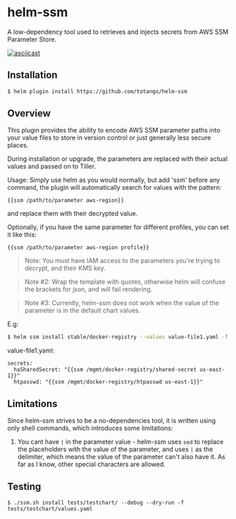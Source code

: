 # helm-ssm
A low-dependency tool used to retrieves and injects secrets from AWS SSM Parameter Store.

[![asciicast](https://asciinema.org/a/247712.svg)](https://asciinema.org/a/247712)


## Installation
```bash
$ helm plugin install https://github.com/totango/helm-ssm
```

## Overview
This plugin provides the ability to encode AWS SSM parameter paths into your
value files to store in version control or just generally less secure places.

During installation or upgrade, the parameters are replaced with their actual values
and passed on to Tiller.

Usage:
Simply use helm as you would normally, but add 'ssm' before any command,
the plugin will automatically search for values with the pattern:
```
{{ssm /path/to/parameter aws-region}}
```
and replace them with their decrypted value.

Optionally, if you have the same parameter for different profiles, you can set it like this:
```
{{ssm /path/to/parameter aws-region profile}}
```


>Note: You must have IAM access to the parameters you're trying to decrypt, and their KMS key.

>Note #2: Wrap the template with quotes, otherwise helm will confuse the brackets for json, and will fail rendering.

>Note #3: Currently, helm-ssm does not work when the value of the parameter is in the default chart values.

E.g:
```bash
$ helm ssm install stable/docker-registry --values value-file1.yaml -f value-file2.yaml
```

value-file1.yaml:
```
secrets:
  haSharedSecret: "{{ssm /mgmt/docker-registry/shared-secret us-east-1}}"
  htpasswd: "{{ssm /mgmt/docker-registry/htpasswd us-east-1}}"
```

## Limitations
Since helm-ssm strives to be a no-dependencies tool, it is written using only shell commands, which introduces some limitations:

1. You cant have `|` in the parameter value - helm-ssm uses `sed` to replace the placeholders with the value of the parameter, and uses `|` as the delimiter, which means the value of the parameter can't also have it. As far as I know, other special characters are allowed.

## Testing
```
$ ./ssm.sh install tests/testchart/ --debug --dry-run -f tests/testchart/values.yaml
```
